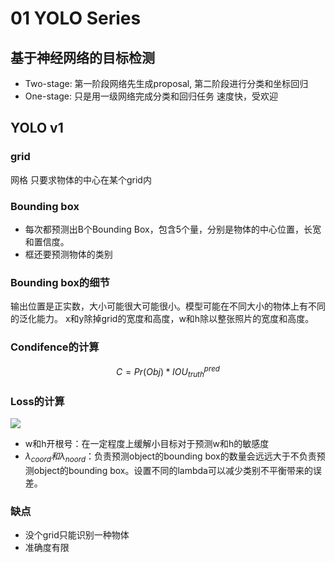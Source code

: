 # 01 YOLO Series
## 基于神经网络的目标检测
* Two-stage: 第一阶段网络先生成proposal, 第二阶段进行分类和坐标回归
* One-stage: 只是用一级网络完成分类和回归任务
速度快，受欢迎
## YOLO v1
### grid
网格
只要求物体的中心在某个grid内
### Bounding box
* 每次都预测出B个Bounding Box，包含5个量，分别是物体的中心位置，长宽和置信度。
* 框还要预测物体的类别

### Bounding box的细节
输出位置是正实数，大小可能很大可能很小。模型可能在不同大小的物体上有不同的泛化能力。
x和y除掉grid的宽度和高度，w和h除以整张照片的宽度和高度。

### Condifence的计算
$$C = Pr(Obj)*IOU_{truth}^{pred}$$

### Loss的计算
![](https://i.imgur.com/bMP9ACE.jpg)
* w和h开根号：在一定程度上缓解小目标对于预测w和h的敏感度
* $\lambda_{coord}和\lambda_{noord}$：负责预测object的bounding box的数量会远远大于不负责预测object的bounding box。设置不同的lambda可以减少类别不平衡带来的误差。
### 缺点
* 没个grid只能识别一种物体
* 准确度有限
